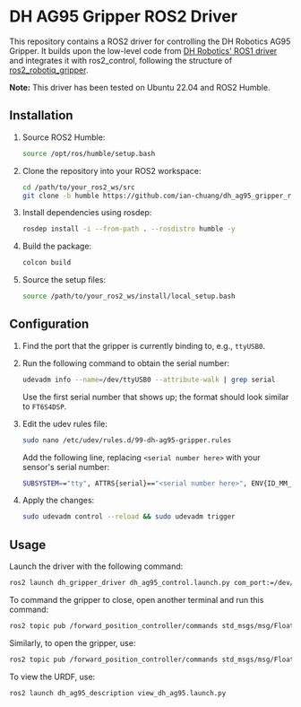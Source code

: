 # DH AG95 Gripper ROS2 Driver

This repository contains a ROS2 driver for controlling the DH Robotics AG95 Gripper. It builds upon the low-level code from [DH Robotics' ROS1 driver](https://github.com/DH-Robotics/dh_gripper_ros) and integrates it with ros2_control, following the structure of [ros2_robotiq_gripper](https://github.com/PickNikRobotics/ros2_robotiq_gripper).

**Note:** This driver has been tested on Ubuntu 22.04 and ROS2 Humble.

## Installation

1. Source ROS2 Humble:
   ```bash
   source /opt/ros/humble/setup.bash
   ```

2. Clone the repository into your ROS2 workspace:
   ```bash
   cd /path/to/your_ros2_ws/src
   git clone -b humble https://github.com/ian-chuang/dh_ag95_gripper_ros2.git
   ```

3. Install dependencies using rosdep:
   ```bash
   rosdep install -i --from-path . --rosdistro humble -y
   ```

4. Build the package:
   ```bash
   colcon build
   ```

5. Source the setup files:
   ```bash
   source /path/to/your_ros2_ws/install/local_setup.bash
   ```

## Configuration

1. Find the port that the gripper is currently binding to, e.g., `ttyUSB0`.
2. Run the following command to obtain the serial number:
   ```bash
   udevadm info --name=/dev/ttyUSB0 --attribute-walk | grep serial
   ```
   Use the first serial number that shows up; the format should look similar to `FT6S4DSP`.

3. Edit the udev rules file:
   ```bash
   sudo nano /etc/udev/rules.d/99-dh-ag95-gripper.rules
   ```
   Add the following line, replacing `<serial number here>` with your sensor's serial number:
   ```bash
   SUBSYSTEM=="tty", ATTRS{serial}=="<serial number here>", ENV{ID_MM_DEVICE_IGNORE}="1", ATTR{device/latency_timer}="1", SYMLINK+="robot/dh_ag95_gripper"
   ```

4. Apply the changes:
   ```bash
   sudo udevadm control --reload && sudo udevadm trigger
   ```

## Usage

Launch the driver with the following command:
```bash
ros2 launch dh_gripper_driver dh_ag95_control.launch.py com_port:=/dev/robot/dh_ag95_gripper
```

To command the gripper to close, open another terminal and run this command:
```bash
ros2 topic pub /forward_position_controller/commands std_msgs/msg/Float64MultiArray "{data: [0.93]}"
```

Similarly, to open the gripper, use:
```bash
ros2 topic pub /forward_position_controller/commands std_msgs/msg/Float64MultiArray "{data: [0]}"
```

To view the URDF, use:
```bash
ros2 launch dh_ag95_description view_dh_ag95.launch.py
```